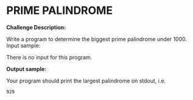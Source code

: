 PRIME PALINDROME
==========

**Challenge Description:**

Write a program to determine the biggest prime palindrome under 1000.
Input sample:

There is no input for this program.

**Output sample:**

Your program should print the largest palindrome on stdout, i.e.

    929
    
    